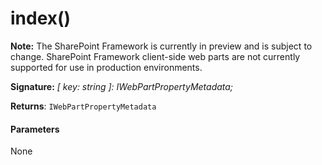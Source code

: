# index()
**Note:** The SharePoint Framework is currently in preview and is subject to change. SharePoint Framework client-side web parts are not currently supported for use in production environments.





**Signature:** _[ key: string ]: IWebPartPropertyMetadata;_

**Returns**: `IWebPartPropertyMetadata`





#### Parameters
None



